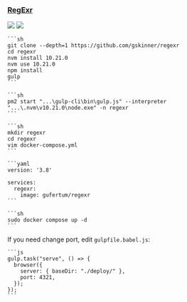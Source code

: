 ### [RegExr](https://github.com/gskinner/regexr)

![](https://img.shields.io/github/license/gskinner/regexr?style=flat-square) ![](https://img.shields.io/github/last-commit/scillidan/regexr/master?label=last%20commit%20(fork)&style=flat-square)

````{tab} From source
```sh
git clone --depth=1 https://github.com/gskinner/regexr
cd regexr
nvm install 10.21.0
nvm use 10.21.0
npm install
gulp
```
````

````{tab} PM2
```sh
pm2 start "...\gulp-cli\bin\gulp.js" --interpreter "...\.nvm\v10.21.0\node.exe" -n regexr
```
````

````{tab} Docker compose
```sh
mkdir regexr
cd regexr
vim docker-compose.yml
```

```yaml
version: '3.8'

services:
  regexr:
    image: gufertum/regexr
```

```sh
sudo docker compose up -d
```
````

If you need change port, edit `gulpfile.babel.js`:

````{tab} Windows 10
```js
gulp.task("serve", () => {
  browser({
    server: { baseDir: "./deploy/" },
    port: 4321,
  });
});
```
````
